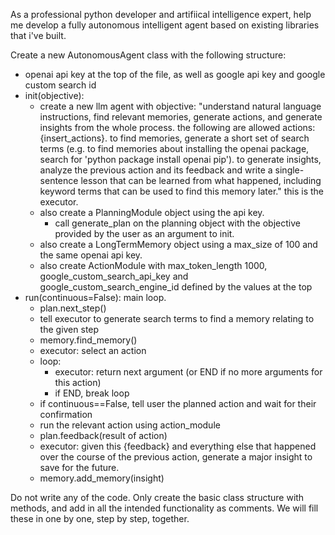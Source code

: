 As a professional python developer and artifiical intelligence expert, help me develop a fully autonomous intelligent agent based on existing libraries that i've built.

Create a new AutonomousAgent class with the following structure:

- openai api key at the top of the file, as well as google api key and google custom search id
- init(objective):
    - create a new llm agent with objective: "understand natural language instructions, find relevant memories, generate actions, and generate insights from the whole process. the following are allowed actions: {insert_actions}. to find memories, generate a short set of search terms (e.g. to find memories about installing the openai package, search for 'python package install openai pip'). to generate insights, analyze the previous action and its feedback and write a single-sentence lesson that can be learned from what happened, including keyword terms that can be used to find this memory later." this is the executor.
    - also create a PlanningModule object using the api key.
        - call generate_plan on the planning object with the objective provided by the user as an argument to init.
    - also create a LongTermMemory object using a max_size of 100 and the same openai api key.
    - also create ActionModule with max_token_length 1000, google_custom_search_api_key and google_custom_search_engine_id defined by the values at the top
- run(continuous=False): main loop.
    - plan.next_step()
    - tell executor to generate search terms to find a memory relating to the given step
    - memory.find_memory()
    - executor: select an action
    - loop:
        - executor: return next argument (or END if no more arguments for this action)
        - if END, break loop
    - if continuous==False, tell user the planned action and wait for their confirmation
    - run the relevant action using action_module
    - plan.feedback(result of action)
    - executor: given this {feedback} and everything else that happened over the course of the previous action, generate a major insight to save for the future.
    - memory.add_memory(insight)

Do not write any of the code. Only create the basic class structure with methods, and add in all the intended functionality as comments. We will fill these in one by one, step by step, together.
